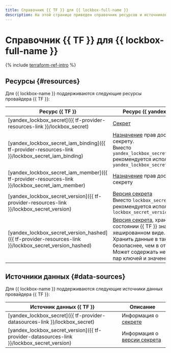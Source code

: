 ```yaml
---
title: Справочник {{ TF }} для {{ lockbox-full-name }}
description: На этой странице приведен справочник ресурсов и источников данных провайдера {{ TF }}, которые поддерживаются для сервиса {{ lockbox-name }}.
---
```


# Справочник {{ TF }} для {{ lockbox-full-name }}

{% include [terraform-ref-intro](../_includes/terraform-ref-intro.md) %}

## Ресурсы {#resources}

Для {{ lockbox-name }} поддерживаются следующие ресурсы провайдера {{ TF }}:

| **Ресурс {{ TF }}** | **Ресурс {{ yandex-cloud }}** |
| --- | --- |
| [yandex_lockbox_secret]({{ tf-provider-resources-link }}/lockbox_secret) | [Секрет](./concepts/secret.md#secret) |
| [yandex_lockbox_secret_iam_binding]({{ tf-provider-resources-link }}/lockbox_secret_iam_binding) | [Назначение](../iam/concepts/access-control/index.md#access-bindings) прав доступа к секрету. <br>Вместо `yandex_lockbox_secret_iam_binding` рекомендуется использовать `yandex_lockbox_secret_iam_member` |
| [yandex_lockbox_secret_iam_member]({{ tf-provider-resources-link }}/lockbox_secret_iam_member) | [Назначение](../iam/concepts/access-control/index.md#access-bindings) прав доступа к секрету |
| [yandex_lockbox_secret_version]({{ tf-provider-resources-link }}/lockbox_secret_version) | [Версия секрета](./concepts/secret.md#version)<br> Вместо `lockbox_secret_version` рекомендуется использовать `lockbox_secret_version_hashed` |
| [yandex_lockbox_secret_version_hashed]({{ tf-provider-resources-link }}/lockbox_secret_version_hashed) | [Версия секрета](./concepts/secret.md#version), хранит в состоянии {{ TF }} значения в хешированном виде. <br> Хранить данные в таком виде безопаснее, чем в открытом. <br> Может содержать не более 10 пар ключей и значений |

## Источники данных {#data-sources}

Для {{ lockbox-name }} поддерживаются следующие источники данных провайдера {{ TF }}:

| **Источник данных {{ TF }}** | **Описание** |
| --- | --- |
| [yandex_lockbox_secret]({{ tf-provider-datasources-link }}/lockbox_secret) | Информация о [секрете](./concepts/secret.md#secret) |
| [yandex_lockbox_secret_version]({{ tf-provider-datasources-link }}/lockbox_secret_version) | Информация о [версии секрета](./concepts/secret.md#version) |
